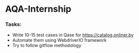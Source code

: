 # AQA-Internship

### Tasks:
* Write 10-15 test cases in Qase for https://catalog.onliner.by
* Automate them using WebdriverIO framework
* Try to follow gitflow methodology
